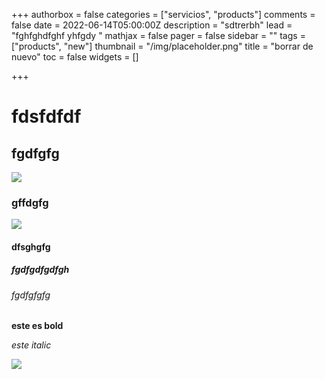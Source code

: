 +++
authorbox = false
categories = ["servicios", "products"]
comments = false
date = 2022-06-14T05:00:00Z
description = "sdtrerbh"
lead = "fghfghdfghf yhfgdy "
mathjax = false
pager = false
sidebar = ""
tags = ["products", "new"]
thumbnail = "/img/placeholder.png"
title = "borrar de nuevo"
toc = false
widgets = []

+++
# fdsfdfdf

## fgdfgfg

![](/img/screenshot-2022-06-06-143552.png)

### gffdgfg

![](/img/royalty-free-rf-welder-clipart-illustration-by-ron-leishman-stock-sample-1060018-editado.gif)

#### dfsghgfg

##### fgdfgdfgdfgh

###### fgdfgfgfg

**este es bold**

_este italic_

![](/img/placeholder.png)